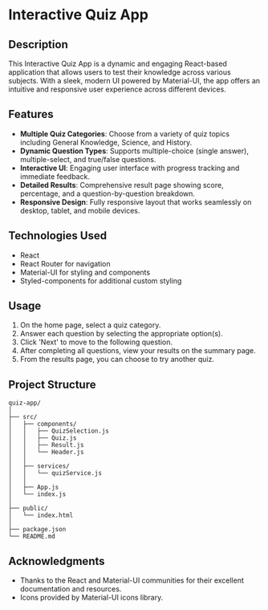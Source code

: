 # Interactive Quiz App

## Description

This Interactive Quiz App is a dynamic and engaging React-based application that allows users to test their knowledge across various subjects. With a sleek, modern UI powered by Material-UI, the app offers an intuitive and responsive user experience across different devices.

## Features

- **Multiple Quiz Categories**: Choose from a variety of quiz topics including General Knowledge, Science, and History.
- **Dynamic Question Types**: Supports multiple-choice (single answer), multiple-select, and true/false questions.
- **Interactive UI**: Engaging user interface with progress tracking and immediate feedback.
- **Detailed Results**: Comprehensive result page showing score, percentage, and a question-by-question breakdown.
- **Responsive Design**: Fully responsive layout that works seamlessly on desktop, tablet, and mobile devices.

## Technologies Used

- React
- React Router for navigation
- Material-UI for styling and components
- Styled-components for additional custom styling

## Usage

1. On the home page, select a quiz category.
2. Answer each question by selecting the appropriate option(s).
3. Click 'Next' to move to the following question.
4. After completing all questions, view your results on the summary page.
5. From the results page, you can choose to try another quiz.

## Project Structure

```plaintext
quiz-app/
│
├── src/
│   ├── components/
│   │   ├── QuizSelection.js
│   │   ├── Quiz.js
│   │   ├── Result.js
│   │   └── Header.js
│   │
│   ├── services/
│   │   └── quizService.js
│   │
│   ├── App.js
│   └── index.js
│
├── public/
│   └── index.html
│
├── package.json
└── README.md

``` 


## Acknowledgments

- Thanks to the React and Material-UI communities for their excellent documentation and resources.
- Icons provided by Material-UI icons library.
